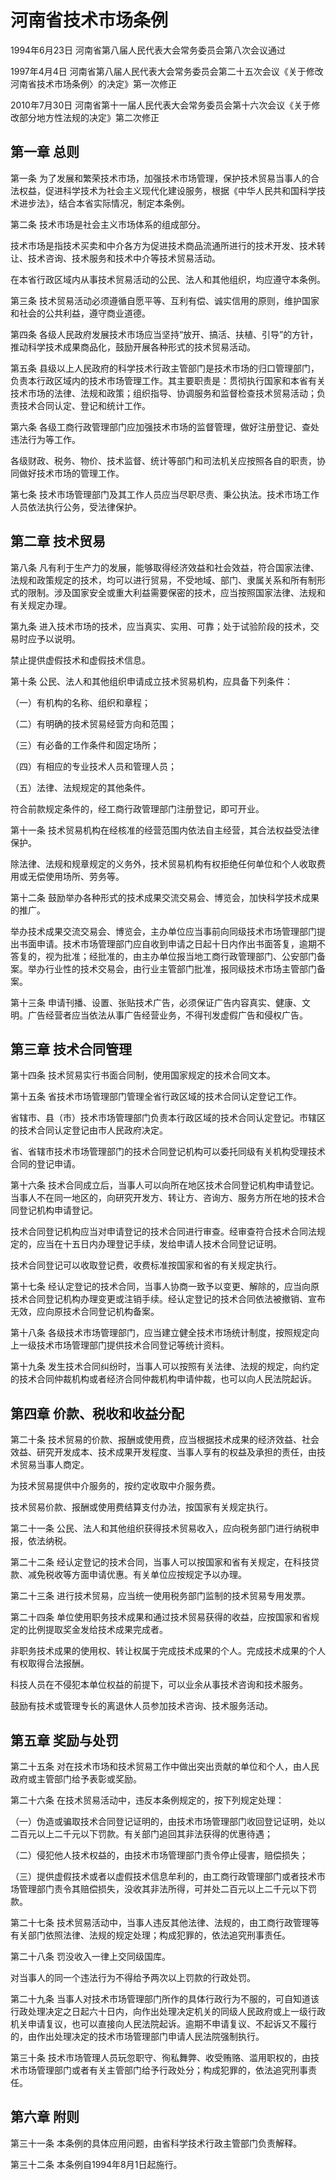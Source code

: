 # 河南省技术市场条例

1994年6月23日 河南省第八届人民代表大会常务委员会第八次会议通过

1997年4月4日 河南省第八届人民代表大会常务委员会第二十五次会议《关于修改河南省技术市场条例〉的决定》第一次修正

2010年7月30日 河南省第十一届人民代表大会常务委员会第十六次会议《关于修改部分地方性法规的决定》第二次修正



## 第一章  总则

第一条 为了发展和繁荣技术市场，加强技术市场管理，保护技术贸易当事人的合法权益，促进科学技术为社会主义现代化建设服务，根据《中华人民共和国科学技术进步法》，结合本省实际情况，制定本条例。

第二条 技术市场是社会主义市场体系的组成部分。

技术市场是指技术买卖和中介各方为促进技术商品流通所进行的技术开发、技术转让、技术咨询、技术服务和技术中介等技术贸易活动。

在本省行政区域内从事技术贸易活动的公民、法人和其他组织，均应遵守本条例。

第三条 技术贸易活动必须遵循自愿平等、互利有偿、诚实信用的原则，维护国家和社会的公共利益，遵守商业道德。

第四条 各级人民政府发展技术市场应当坚持“放开、搞活、扶植、引导”的方针，推动科学技术成果商品化，鼓励开展各种形式的技术贸易活动。

第五条 县级以上人民政府的科学技术行政主管部门是技术市场的归口管理部门，负责本行政区域内的技术市场管理工作。其主要职责是：贯彻执行国家和本省有关技术市场的法律、法规和政策；组织指导、协调服务和监督检查技术贸易活动；负责技术合同认定、登记和统计工作。

第六条 各级工商行政管理部门应加强技术市场的监督管理，做好注册登记、查处违法行为等工作。

各级财政、税务、物价、技术监督、统计等部门和司法机关应按照各自的职责，协同做好技术市场的管理工作。

第七条 技术市场管理部门及其工作人员应当尽职尽责、秉公执法。技术市场工作人员依法执行公务，受法律保护。

## 第二章  技术贸易

第八条 凡有利于生产力的发展，能够取得经济效益和社会效益，符合国家法律、法规和政策规定的技术，均可以进行贸易，不受地域、部门、隶属关系和所有制形式的限制。涉及国家安全或重大利益需要保密的技术，应当按照国家法律、法规和有关规定办理。

第九条 进入技术市场的技术，应当真实、实用、可靠；处于试验阶段的技术，交易时应予以说明。

禁止提供虚假技术和虚假技术信息。

第十条 公民、法人和其他组织申请成立技术贸易机构，应具备下列条件：

（一）有机构的名称、组织和章程；

（二）有明确的技术贸易经营方向和范围；

（三）有必备的工作条件和固定场所；

（四）有相应的专业技术人员和管理人员；

（五）法律、法规规定的其他条件。

符合前款规定条件的，经工商行政管理部门注册登记，即可开业。

第十一条 技术贸易机构在经核准的经营范围内依法自主经营，其合法权益受法律保护。

除法律、法规和规章规定的义务外，技术贸易机构有权拒绝任何单位和个人收取费用或无偿使用场所、劳务等。

第十二条 鼓励举办各种形式的技术成果交流交易会、博览会，加快科学技术成果的推广。

举办技术成果交流交易会、博览会，主办单位应当事前向同级技术市场管理部门提出书面申请。技术市场管理部门应自收到申请之日起十日内作出书面答复，逾期不答复的，视为批准；经批准的，由主办单位报当地工商行政管理部门、公安部门备案。举办行业性的技术交易会，由行业主管部门批准，报同级技术市场主管部门备案。

第十三条 申请刊播、设置、张贴技术广告，必须保证广告内容真实、健康、文明。广告经营者应当依法从事广告经营业务，不得刊发虚假广告和侵权广告。

## 第三章  技术合同管理

第十四条 技术贸易实行书面合同制，使用国家规定的技术合同文本。

第十五条 省技术市场管理部门管理全省行政区域的技术合同认定登记工作。

省辖市、县（市）技术市场管理部门负责本行政区域的技术合同认定登记。市辖区的技术合同认定登记由市人民政府决定。

省、省辖市技术市场管理部门的技术合同登记机构可以委托同级有关机构受理技术合同的登记申请。

第十六条 技术合同成立后，当事人可以向所在地区技术合同登记机构申请登记。当事人不在同一地区的，向研究开发方、转让方、咨询方、服务方所在地的技术合同登记机构申请登记。

技术合同登记机构应当对申请登记的技术合同进行审查。经审查符合技术合同法规定的，应当在十五日内办理登记手续，发给申请人技术合同登记证明。

技术合同登记可以收取登记费，收费标准按国家和省的有关规定执行。

第十七条 经认定登记的技术合同，当事人协商一致予以变更、解除的，应当向原技术合同登记机构办理变更或注销手续。经认定登记的技术合同依法被撤销、宣布无效，应向原技术合同登记机构备案。

第十八条 各级技术市场管理部门，应当建立健全技术市场统计制度，按照规定向上一级技术市场管理部门提供技术合同登记等统计资料。

第十九条 发生技术合同纠纷时，当事人可以按照有关法律、法规的规定，向约定的技术合同仲裁机构或者经济合同仲裁机构申请仲裁，也可以向人民法院起诉。

## 第四章  价款、税收和收益分配

第二十条 技术贸易的价款、报酬或使用费，应当根据技术成果的经济效益、社会效益、研究开发成本、技术成果开发程度、当事人享有的权益及承担的责任，由技术贸易当事人商定。

为技术贸易提供中介服务的，按约定收取中介服务费。

技术贸易价款、报酬或使用费结算支付办法，按国家有关规定执行。

第二十一条 公民、法人和其他组织获得技术贸易收入，应向税务部门进行纳税申报，依法纳税。

第二十二条 经认定登记的技术合同，当事人可以按国家和省有关规定，在科技贷款、减免税收等方面申请优惠。有关单位应按规定予以办理。

第二十三条 进行技术贸易，应当统一使用税务部门监制的技术贸易专用发票。

第二十四条 单位使用职务技术成果和通过技术贸易获得的收益，应按国家和省规定的比例提取奖金发给技术成果完成者。

非职务技术成果的使用权、转让权属于完成技术成果的个人。完成技术成果的个人有权取得合法报酬。

科技人员在不侵犯本单位权益的前提下，可以业余从事技术咨询和技术服务。

鼓励有技术或管理专长的离退休人员参加技术咨询、技术服务活动。

## 第五章  奖励与处罚

第二十五条 对在技术市场和技术贸易工作中做出突出贡献的单位和个人，由人民政府或主管部门给予表彰或奖励。

第二十六条 在技术贸易活动中，违反本条例规定的，按下列规定处理：

（一）伪造或骗取技术合同登记证明的，由技术市场管理部门收回登记证明，处以二百元以上二千元以下罚款。有关部门追回其非法获得的优惠待遇；

（二）侵犯他人技术权益的，由技术市场管理部门责令停止侵害，赔偿损失；

（三）提供虚假技术或者以虚假技术信息牟利的，由工商行政管理部门或者技术市场管理部门责令其赔偿损失，没收其非法所得，可并处二百元以上二千元以下罚款。

第二十七条 技术贸易活动中，当事人违反其他法律、法规的，由工商行政管理等有关部门依照法律、法规的规定处理；构成犯罪的，依法追究刑事责任。

第二十八条 罚没收入一律上交同级国库。

对当事人的同一个违法行为不得给予两次以上罚款的行政处罚。

第二十九条 当事人对技术市场管理部门所作的具体行政行为不服的，可自知道该行政处理决定之日起六十日内，向作出处理决定机关的同级人民政府或上一级行政机关申请复议，也可以直接向人民法院起诉。逾期不申请复议、不起诉又不履行的，由作出处理决定的技术市场管理部门申请人民法院强制执行。

第三十条 技术市场管理人员玩忽职守、徇私舞弊、收受贿赂、滥用职权的，由技术市场管理部门或者有关主管部门给予行政处分；构成犯罪的，依法追究刑事责任。

## 第六章  附则

第三十一条 本条例的具体应用问题，由省科学技术行政主管部门负责解释。

第三十二条 本条例自1994年8月1日起施行。